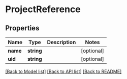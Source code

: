 # ProjectReference

## Properties
Name | Type | Description | Notes
------------ | ------------- | ------------- | -------------
**name** | **string** |  | [optional] 
**uid** | **string** |  | [optional] 

[[Back to Model list]](../README.md#documentation-for-models) [[Back to API list]](../README.md#documentation-for-api-endpoints) [[Back to README]](../README.md)


